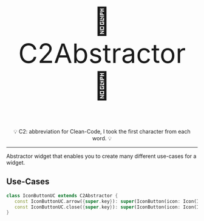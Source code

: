 <p align="center" style="font-size: 5em;">
🚀 C2Abstractor 🚀
</p>

<p align="center" style="font-size: 1em;">
💡 C2: abbreviation for Clean-Code, I took the first character from each word. 💡
</p>

---

Abstractor widget that enables you to create many different use-cases for a widget.

## Use-Cases

```dart
class IconButtonUC extends C2Abstractor {
   const IconButtonUC.arrow({super.key}): super(IconButton(icon: Icon(Icons.arrow_back)));
   const IconButtonUC.close({super.key}): super(IconButton(icon: Icon(Icons.close)));
}
```